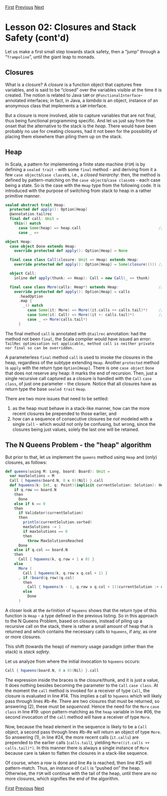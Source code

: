 [First](https://github.com/sjbiaga/kittens/blob/main/queens-1-native/README.md) [Previous](https://github.com/sjbiaga/kittens/blob/main/queens-1-native/README.md) [Next](https://github.com/sjbiaga/kittens/blob/main/expr-01-trait/README.md)

Lesson 02: Closures and Stack Safety (cont'd)
=============================================

Let us make a first small step towards stack safety, then a “jump” through a “`Trampoline`”, until the giant leap to monads.

Closures
--------

What is a closure? A _closure_ is a function object that captures free variables, and is said to be “closed” over the
variables visible at the time it is created. The notion is related to Java `SAM` or `@FunctionalInterface`-annotated
interfaces; in fact, in Java, a _lambda_ is an object, instance of an anonymous class that implements a `SAM` interface.

But a closure is more involved, able to capture variables that are not final, thus being functional programming specific. And
let us just say from the onset that the alternative to the stack is the _heap_. There would have been probably no use for
creating closures, had it not been for the possibility of placing them elsewhere than piling them up on the stack.

Heap
----

In Scala, a pattern for implementing a finite state machine (`FSM`) is by defining a `sealed trait` - with some `final`
method - and deriving from it a few `case object`s/`case class`es, i.e., a _closed hierarchy_: then, the method is defined by
pattern-matching on the `case object`s/`case class`es - each case being a state. So is the case with the `Heap` type from the
following code. It is introduced with the purpose of switching from stack to heap in a rather primitive manner.

```Scala
sealed abstract trait Heap:
  protected def apply(): Option[Heap]
  @annotation.tailrec
  final def call: Unit =
    this() match
      case Some(heap) => heap.call                                   // line #06
      case _ =>

object Heap:
  case object Done extends Heap:
    override protected def apply(): Option[Heap] = None

  final case class Call(closure: Unit => Heap) extends Heap:
    override protected def apply(): Option[Heap] = Some(closure(())) // line #14

  object Call:
    inline def apply(thunk: => Heap): Call = new Call(_ => thunk)

  final case class More(calls: Heap*) extends Heap:                  // line #19
    override protected def apply(): Option[Heap] = calls
      .headOption
      .map {
        _() match
          case Some(it: More) => More((it.calls ++ calls.tail)*)     // line #24
          case Some(it: Call) => More((it +: calls.tail)*)           // line #25
          case _ => More(calls.tail*)
      }
```

The final method `call` is annotated with `@tailrec` annotation: had the method not been `final`, the Scala compiler would
have issued an error: `TailRec optimisation not applicable, method call is neither private nor final so can be overridden.`

A parameterless `final` method `call` is used to invoke the closures in the heap, regardless of the subtype extending
`Heap`. Another `protected` method is `apply` with the return type `Option[Heap]`. There is one `case object` `Done` that
does not reserve any heap: it marks the end of recursion. Then, just a single recursive call captured as a closure is handled
with the `Call` `case class`, of just one parameter - the closure. Notice that all closures have as return type the base
`sealed trait` `Heap`.

There are two more issues that need to be settled:

1. as the heap must behave in a stack-like manner, how can the more recent closures be prepended to those earlier, and
1. how can a sequence of consecutive closures be _not_ modeled with a single `Call` - which would not only be confusing, but
   wrong, since the closures being just values, solely the last one will be retained.

The N Queens Problem - the "heap" algorithm
-------------------------------------------

But prior to that, let us implement the `queens` method using `Heap` and (only) closures, as follows:

```Scala
def queens(using M: Long, board: Board): Unit =
  var maxSolutions = M
  Call { hqueens(board.N, 0 x 0)(Nil) }.call
  def hqueens(k: Int, q: Point)(implicit currentSolution: Solution): Heap =
    if q.row == board.N
    then
      Done
    else if k == 0
    then
      if Validator(currentSolution)
      then
        println(currentSolution.sorted)
        maxSolutions -= 1
        if maxSolutions == 0
        then
          throw MaxSolutionsReached
      Done
    else if q.col == board.N
    then
      Call { hqueens(k, q.row + 1 x 0) }                                   // line #a
    else
      More (                                                               // line #b
        Call { hqueens(k, q.row x q.col + 1) }                             // line #c
      , if !board(q.row)(q.col)
        then
          Call { hqueens(k - 1, q.row x q.col + 1)(currentSolution :+ q) } // line #d
        else
          Done                                                             // line #e
      )
```

A closer look at the `def`inition of `hqueens` shows that the return type of this function is `Heap` - a type defined in the
previous listing. So in this approach to the N Queens Problem, based on closures, instead of piling up a recursive call on
the stack, there is rather a small amount of heap that is returned and which contains the necessary calls to `hqueens`, if
any, as one or more closures.

This shift (towards the heap) of memory usage paradigm (other than the stack) is _stack safety_.

Let us analyze from where the initial invocation to `hqueens` occurs:

```Scala
Call { hqueens(board.N, 0 x 0)(Nil) }.call
```

The expression inside the braces is the closure/thunk, and it is just a value, it does nothing besides becoming the parameter
to the `Call` `case class`. At the moment the `call` method is invoked for a receiver of type `Call`, the closure is
evaluated in line #14. This implies a call to `hqueens` which will likely pass through lines #b-#e. There are two closures
that must be returned, so answering (2), these must be _sequenced_. Hence the need for the `More` `case class` in line #19:
upon pattern-matching as the `heap` variable in line #06, the second invocation of the `call` method will have a receiver of
type `More`.

Now, because the head element in the sequence is likely to be a `Call` object, a second pass through lines #b-#e will return
an object of type `More`. So answering (1), in line #24, the more recent calls (`it.calls`) are prepended to the earlier
calls (`calls.tail`), yielding `More((it.calls ++ calls.tail)*)`. In this manner there is always a single instance of `More`
because care is taken to flatten the closures in a stack-like sequence.

Of course, when a row is done and line #a is reached, then line #25 will pattern-match. Thus, an instance of `Call` is
“pushed on” the heap. Otherwise, the `FSM` will continue with the tail of the heap, until there are no more closures, which
signifies the end of the algorithm.

[First](https://github.com/sjbiaga/kittens/blob/main/queens-1-native/README.md) [Previous](https://github.com/sjbiaga/kittens/blob/main/queens-1-native/README.md) [Next](https://github.com/sjbiaga/kittens/blob/main/expr-01-trait/README.md)
